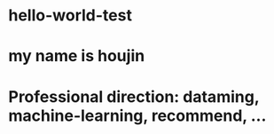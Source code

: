 # hello-world-test
# my name is houjin 
# Professional direction: dataming, machine-learning, recommend, ...
